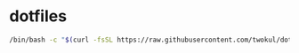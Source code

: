 # dotfiles

```sh
/bin/bash -c "$(curl -fsSL https://raw.githubusercontent.com/twokul/dotfiles-new/main/setup.sh)"
```
